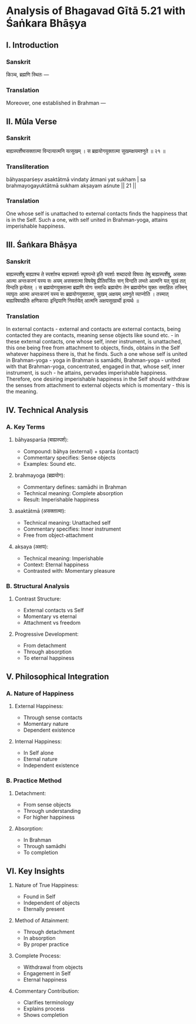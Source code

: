 # Analysis of Bhagavad Gītā 5.21 with Śaṅkara Bhāṣya

## I. Introduction

### Sanskrit
किञ्च, ब्रह्मणि स्थितः —

### Translation
Moreover, one established in Brahman —

## II. Mūla Verse

### Sanskrit
बाह्यस्पर्शेष्वसक्तात्मा विन्दत्यात्मनि यत्सुखम् ।
स ब्रह्मयोगयुक्तात्मा सुखमक्षयमश्नुते ॥ २१ ॥

### Transliteration
bāhyasparśeṣv asaktātmā vindaty ātmani yat sukham |
sa brahmayogayuktātmā sukham akṣayam aśnute || 21 ||

### Translation
One whose self is unattached to external contacts finds the happiness that is in the Self.
Such a one, with self united in Brahman-yoga, attains imperishable happiness.

## III. Śaṅkara Bhāṣya

### Sanskrit
बाह्यस्पर्शेषु बाह्याश्च ते स्पर्शाश्च बाह्यस्पर्शाः स्पृश्यन्ते इति स्पर्शाः शब्दादयो विषयाः तेषु बाह्यस्पर्शेषु, असक्तः आत्मा अन्तःकरणं यस्य सः अयम् असक्तात्मा विषयेषु प्रीतिवर्जितः सन् विन्दति लभते आत्मनि यत् सुखं तत् विन्दति इत्येतत् । स ब्रह्मयोगयुक्तात्मा ब्रह्मणि योगः समाधिः ब्रह्मयोगः तेन ब्रह्मयोगेन युक्तः समाहितः तस्मिन् व्यापृतः आत्मा अन्तःकरणं यस्य सः ब्रह्मयोगयुक्तात्मा, सुखम् अक्षयम् अश्नुते व्याप्नोति । तस्मात् बाह्यविषयप्रीतेः क्षणिकायाः इन्द्रियाणि निवर्तयेत् आत्मनि अक्षयसुखार्थी इत्यर्थः ॥

### Translation
In external contacts - external and contacts are external contacts, being contacted they are contacts, meaning sense objects like sound etc. - in these external contacts, one whose self, inner instrument, is unattached, this one being free from attachment to objects, finds, obtains in the Self whatever happiness there is, that he finds. Such a one whose self is united in Brahman-yoga - yoga in Brahman is samādhi, Brahman-yoga - united with that Brahman-yoga, concentrated, engaged in that, whose self, inner instrument, is such - he attains, pervades imperishable happiness. Therefore, one desiring imperishable happiness in the Self should withdraw the senses from attachment to external objects which is momentary - this is the meaning.

## IV. Technical Analysis

### A. Key Terms

1. bāhyasparśa (बाह्यस्पर्श):
   - Compound: bāhya (external) + sparśa (contact)
   - Commentary specifies: Sense objects
   - Examples: Sound etc.

2. brahmayoga (ब्रह्मयोग):
   - Commentary defines: samādhi in Brahman
   - Technical meaning: Complete absorption
   - Result: Imperishable happiness

3. asaktātmā (असक्तात्मा):
   - Technical meaning: Unattached self
   - Commentary specifies: Inner instrument
   - Free from object-attachment

4. akṣaya (अक्षय):
   - Technical meaning: Imperishable
   - Context: Eternal happiness
   - Contrasted with: Momentary pleasure

### B. Structural Analysis

1. Contrast Structure:
   - External contacts vs Self
   - Momentary vs eternal
   - Attachment vs freedom

2. Progressive Development:
   - From detachment
   - Through absorption
   - To eternal happiness

## V. Philosophical Integration

### A. Nature of Happiness

1. External Happiness:
   - Through sense contacts
   - Momentary nature
   - Dependent existence

2. Internal Happiness:
   - In Self alone
   - Eternal nature
   - Independent existence

### B. Practice Method

1. Detachment:
   - From sense objects
   - Through understanding
   - For higher happiness

2. Absorption:
   - In Brahman
   - Through samādhi
   - To completion

## VI. Key Insights

1. Nature of True Happiness:
   - Found in Self
   - Independent of objects
   - Eternally present

2. Method of Attainment:
   - Through detachment
   - In absorption
   - By proper practice

3. Complete Process:
   - Withdrawal from objects
   - Engagement in Self
   - Eternal happiness

4. Commentary Contribution:
   - Clarifies terminology
   - Explains process
   - Shows completion
